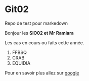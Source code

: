 # Git02
Repo de test pour markedown

Bonjour les **SIO02 et Mr Ramiara**

Les cas en cours ou faits cette année.
1. FFBSQ
2. CRAB
3. EQUIDIA

Pour en savoir plus allez sur [google](https://www.google.fr/)
